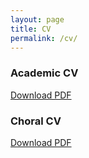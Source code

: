 ```yaml
---
layout: page
title: CV
permalink: /cv/
---
```

### Academic CV

[Download PDF](/assets/cv/Philip-Woods-CV-20240405.pdf)

### Choral CV

[Download PDF](/assets/cv/Choral-CV-20241206.pdf)

